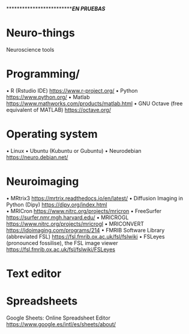****************************************EN PRUEBAS***************

# Neuro-things
Neuroscience tools

# Programming/
•	R (Rstudio IDE)                                         https://www.r-project.org/
•	Python                                                  https://www.python.org/
•	Matlab                                                  https://www.mathworks.com/products/matlab.html
•	GNU Octave (free equivalent of MATLAB)                  https://octave.org/

# Operating system
•	Linux
•	Ubuntu (Kubuntu or Gubuntu)
•	Neurodebian                                              https://neuro.debian.net/

# Neuroimaging
•	MRtrix3                                                  https://mrtrix.readthedocs.io/en/latest/
•	Diffusion Imaging in Python (Dipy)                       https://dipy.org/index.html                                       
•	MRICron                                                  https://www.nitrc.org/projects/mricron
•	FreeSurfer                                               https://surfer.nmr.mgh.harvard.edu/
•	MRICROGL                                                 https://www.nitrc.org/projects/mricrogl
•	MRICONVERT                                               https://idoimaging.com/programs/214
•	FMRIB Software Library (abbreviated FSL)                 https://fsl.fmrib.ox.ac.uk/fsl/fslwiki
•	FSLeyes (pronounced fossilise), the FSL image viewer     https://fsl.fmrib.ox.ac.uk/fsl/fslwiki/FSLeyes

# Text editor
# Spreadsheets
Google Sheets: Online Spreadsheet Editor                    https://www.google.es/intl/es/sheets/about/
